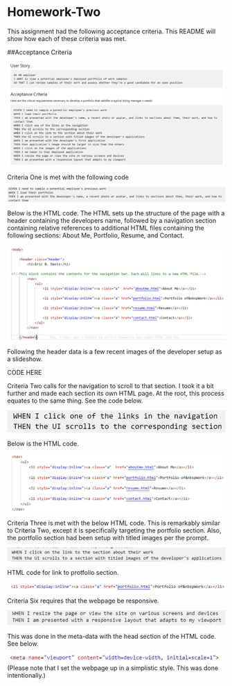 # Homework-Two

This assignment had the following acceptance criteria. This README will show how each of these criteria was met.

##Acceptance Criteria

![](/assets/images/Acceptance%20Criteria.JPG)

Criteria One is met with the following code

![](/assets/images/CriteriaOne.JPG)

Below is the HTML code. The HTML sets up the structure of the page with a header containing the developers name, followed by a navigation section containing relative references to additional HTML files containing the following sections: About Me, Portfolio, Resume, and Contact.


![](/assets/images/CriteriaOneHTML.JPG)

Following the header data is a few recent images of the developer setup as a slideshow. 

CODE HERE

Criteria Two calls for the navigation to scroll to that section. I took it a bit further and made each section its own HTML page. At the root, this process equates to the same thing. See the code below.

![](/assets/images/CriteriaTwoPrompt.JPG)

Below is the HTML code. 

![](/assets/images/CriteriaTwo.JPG)

Criteria Three is met with the below HTML code. This is remarkably similar to Criteria Two, except it is specifically targeting the portfolio section. Also, the portfolio section had been setup with titled images per the prompt.

![](/assets/images/CriteriaThree.JPG)

HTML code for link to protfolio section. 

![](/assets/images/CriteriaThreeHTML.JPG)

Criteria Six requires that the webpage be responsive.

![](/assets/images/CriteriaSix.JPG)

This was done in the meta-data with the head section of the HTML code. See below. 

![](/assets/images/Responsive.JPG)
(Please note that I set the webpage up in a simplistic style. This was done intentionally.)
